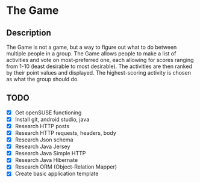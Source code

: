 # The Game

## Description

The Game is not a game, but a way to figure out what to do between multiple people in a group. The Game allows people to make a list of activities and vote on most-preferred one, each allowing for scores ranging from 1-10 (least desirable to most desirable). The activities are then ranked by their point values and displayed. The highest-scoring activity is chosen as what the group should do. 

## TODO
- [x] Get openSUSE functioning
- [x] Install git, android studio, java
- [x] Research HTTP posts
- [x] Research HTTP requests, headers, body
- [x] Research Json schema
- [x] Research Java Jersey
- [x] Research Java Simple HTTP
- [x] Research Java Hibernate
- [x] Research ORM (Object-Relation Mapper)
- [x] Create basic application template
